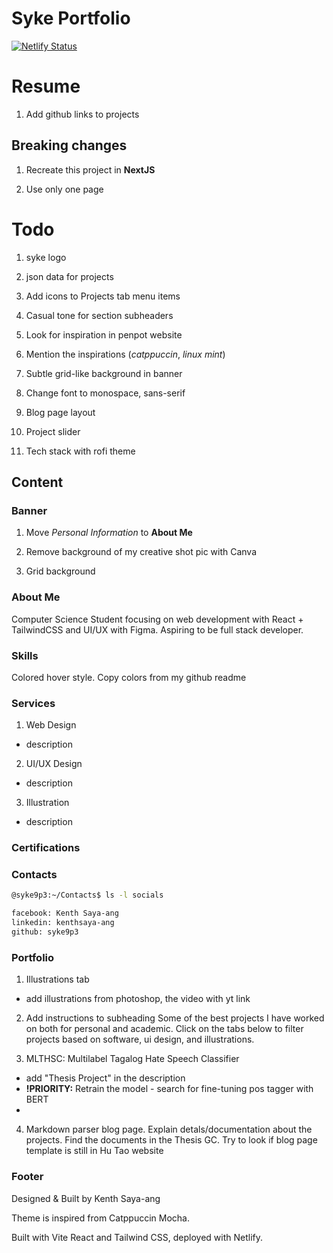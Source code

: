 # Syke Portfolio 
[![Netlify Status](https://api.netlify.com/api/v1/badges/68ec0d12-45b2-4cf6-baf6-6e788e57dc8f/deploy-status)](https://app.netlify.com/sites/syke9p3/deploys)

# Resume

1. Add github links to projects 

## Breaking changes

1. Recreate this project in **NextJS** 

2. Use only one page

# Todo
1. syke logo

2. json data for projects

3. Add icons to Projects tab menu items

4. Casual tone for section subheaders

5. Look for inspiration in penpot website

6. Mention the inspirations (*catppuccin*, *linux mint*)

7. Subtle grid-like background in banner

8. Change font to monospace, sans-serif

9. Blog page layout

10. Project slider

11. Tech stack with rofi theme

## Content


### Banner

1. Move *Personal Information* to **About Me**

2. Remove background of my creative shot pic with Canva

3. Grid background

### About Me


Computer Science Student focusing on web development with React + TailwindCSS and UI/UX with Figma. Aspiring to be full stack developer.


### Skills
Colored hover style. Copy colors from my github readme

### Services

1. Web Design
- description

2. UI/UX Design
- description

3. Illustration
- description

### Certifications



### Contacts

```bash
@syke9p3:~/Contacts$ ls -l socials

facebook: Kenth Saya-ang
linkedin: kenthsaya-ang
github: syke9p3 

```

### Portfolio

1. Illustrations tab
- add illustrations from photoshop, the video with yt link

2. Add instructions to subheading
Some of the best projects I have worked on both for personal and academic. Click on the tabs below to filter projects based on software, ui design, and illustrations.

3. MLTHSC: Multilabel Tagalog Hate Speech Classifier
- add "Thesis Project" in the description
- **!PRIORITY:**  Retrain the model - search for fine-tuning pos tagger with BERT
- 

4. Markdown parser blog page. Explain detals/documentation about the projects. Find the documents in the Thesis GC. Try to look if blog page template is still in Hu Tao website

### Footer

Designed & Built by Kenth Saya-ang

Theme is inspired from Catppuccin Mocha. 

Built with Vite React and Tailwind CSS, deployed with Netlify. 

